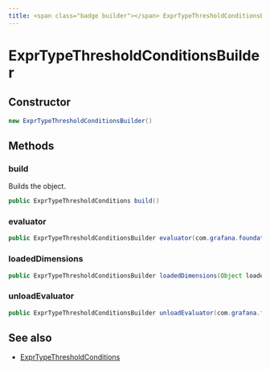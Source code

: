 ```yaml
---
title: <span class="badge builder"></span> ExprTypeThresholdConditionsBuilder
---
```

# <span class="badge builder"></span> ExprTypeThresholdConditionsBuilder

## Constructor

```java
new ExprTypeThresholdConditionsBuilder()
```
## Methods

### <span class="badge object-method"></span> build

Builds the object.

```java
public ExprTypeThresholdConditions build()
```

### <span class="badge object-method"></span> evaluator

```java
public ExprTypeThresholdConditionsBuilder evaluator(com.grafana.foundation.cog.Builder<ExprTypeThresholdConditionsEvaluator> evaluator)
```

### <span class="badge object-method"></span> loadedDimensions

```java
public ExprTypeThresholdConditionsBuilder loadedDimensions(Object loadedDimensions)
```

### <span class="badge object-method"></span> unloadEvaluator

```java
public ExprTypeThresholdConditionsBuilder unloadEvaluator(com.grafana.foundation.cog.Builder<ExprTypeThresholdConditionsUnloadEvaluator> unloadEvaluator)
```

## See also

 * <span class="badge object-type-class"></span> [ExprTypeThresholdConditions](./object-ExprTypeThresholdConditions.md)
